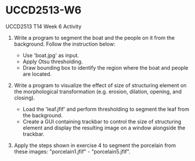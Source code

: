 # UCCD2513-W6
UCCD2513 T14 Week 6 Activity

1. Write a program to segment the boat and the people on it from the background. Follow the instruction below:
    - Use 'boat.jpg' as input.
    - Apply Otsu thresholding.
    - Draw bounding box to identify the region where the boat and people are located.

2. Write a program to visualize the effect of size of structuring element on the morphological transformation (e.g. erosion, dilation, opening, and closing).
    - Load the 'leaf.jfif' and perform thresholding to segment the leaf from the background.
    - Create a GUI containing trackbar to control the size of structuring element and display the resulting image on a window alongside the trackbar.

3. Apply the steps shown in exercise 4 to segment the porcelain from these images: "porcelain1.jfif" - "porcelain5.jfif".
